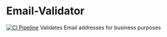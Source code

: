 # Email-Validator
[![CI Pipeline](https://github.com/WildkrattFan/Email-Validator/actions/workflows/CI.yml/badge.svg)](https://github.com/WildkrattFan/Email-Validator/actions/workflows/CI.yml)
Validates Email addresses for business purposes
